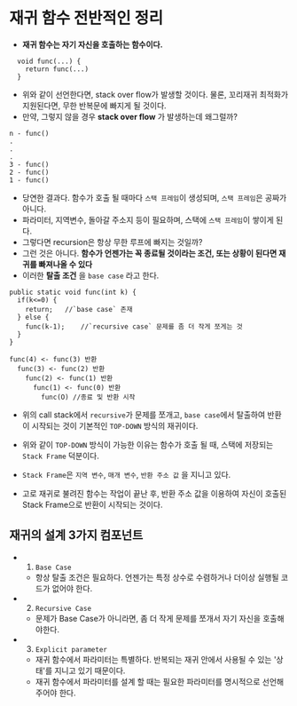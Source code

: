 # 재귀 함수 전반적인 정리

* __재귀 함수는 자기 자신을 호출하는 함수이다.__

```
  void func(...) {
    return func(...)
  }
```

* 위와 같이 선언한다면, stack over flow가 발생할 것이다. 물론, 꼬리재귀 최적화가 지원된다면,
무한 반복문에 빠지게 될 것이다.
* 만약, 그렇지 않을 경우 __stack over flow__ 가 발생하는데 왜그럴까?

```
n - func()
.
.
.
3 - func()
2 - func()
1 - func()
```

* 당연한 결과다. 함수가 호출 될 때마다 `스택 프레임`이 생성되며, `스택 프레임`은 공짜가 아니다.
* 파라미터, 지역변수, 돌아갈 주소지 등이 필요하며, 스택에 `스택 프레임`이 쌓이게 된다.
* 그렇다면 recursion은 항상 무한 루프에 빠지는 것일까?
* 그런 것은 아니다. __함수가 언젠가는 꼭 종료될 것이라는 조건, 또는 상황이 된다면 재귀를 빠져나올 수 있다__
* 이러한 __탈출 조건__ 을 `base case` 라고 한다.

```
public static void func(int k) {
  if(k<=0) {
    return;   //`base case` 존재
  } else {
    func(k-1);    //`recursive case` 문제를 좀 더 작게 쪼게는 것
  }
}
```

```
func(4) <- func(3) 반환
  func(3) <- func(2) 반환
    func(2) <- func(1) 반환
      func(1) <- func(0) 반환
        func(O) //종료 및 반환 시작
```

* 위의 call stack에서 `recursive`가 문제를 쪼개고, `base case`에서 탈출하여 반환이 시작되는 것이
기본적인 `TOP-DOWN` 방식의 재귀이다.

* 위와 같이 `TOP-DOWN` 방식이 가능한 이유는 함수가 호출 될 때, 스택에 저장되는 `Stack Frame`
덕분이다.

* `Stack Frame`은 `지역 변수`, `매개 변수`, `반환 주소 값` 을 지니고 있다.
* 고로 재귀로 불려진 함수는 작업이 끝난 후, 반환 주소 값을 이용하여 자신이 호출된 Stack Frame으로 반환이 시작되는 것이다.

## 재귀의 설계 3가지 컴포넌트

  * 1) `Base Case`
    * 항상 탈출 조건은 필요하다. 언젠가는 특정 상수로 수렴하거나 더이상 실행될 코드가 없어야 한다.

  * 2) `Recursive Case`
    * 문제가 Base Case가 아니라면, 좀 더 작게 문제를 쪼개서 자기 자신을 호출해야한다.

  * 3) `Explicit parameter`
    * 재귀 함수에서 파라미터는 특별하다. 반복되는 재귀 안에서 사용될 수 있는 '상태'를 지니고 있기 때문이다.
    * 재귀 함수에서 파라미터를 설계 할 때는 필요한 파라미터를 명시적으로 선언해주어야 한다.
